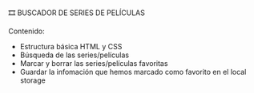 🎞 BUSCADOR DE SERIES DE PELÍCULAS

Contenido:
- Estructura básica HTML y CSS
- Búsqueda de las series/películas
- Marcar y borrar las series/películas favoritas
- Guardar la infomación que hemos marcado como favorito en el local storage
